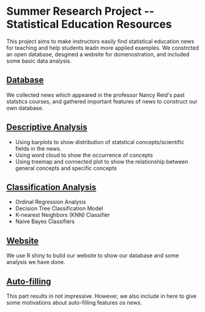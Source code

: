 # Summer Research Project -- Statistical Education Resources
This project aims to make instructors easily find statistical education news for teaching and help students leadn more applied examples. We constrcted an open database, desgined a website for domenostration, and included some basic data analysis.

## [Database](https://github.com/RuyiPan/2021-summer-project-teaching-database/tree/main/Dataset)
We collected news which appeared in the professor Nancy Reid's past statstics courses, and gathered important features of news to construct our own database.


## [Descriptive Analysis](https://github.com/RuyiPan/2021-summer-project-teaching-database/tree/main/Code/Descriptive_Analysis)
- Using barplots to show distribution of statstical concepts/scientific fields in the news. 
- Using word cloud to show the occurrence of concepts
- Using treemap and connected plot to show the relationship between general concepts and specific concepts

## [Classification Analysis](https://github.com/RuyiPan/2021-summer-project-teaching-database/tree/main/Code/Multi-classification_Analysis)
- Ordinal Regression Analysis
- Decision Tree Classification Model
- K-nearest Neighbors (KNN) Classifier
- Naive Bayes Classifiers

## [Website](https://dimu.shinyapps.io/Open_Stats_Education_News_Resources/)
We use R shiny to bulid our website to show our database and some analysis we have done.

## [Auto-filling](https://github.com/RuyiPan/2021-summer-project-teaching-database/tree/main/Code/Data_Auto-filling)
This part results in not impressive. However, we also include in here to give some motivations about auto-filling features os news.

